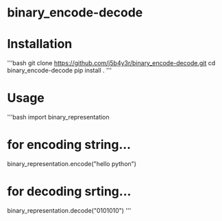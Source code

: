 # binary_encode-decode


# Installation
'''bash
git clone https://github.com/j5b4y3r/binary_encode-decode.git
cd binary_encode-decode
pip install .
'''
# Usage
'''bash
import binary_representation

# for encoding string...
binary_representation.encode("hello python")

# for decoding srting...
binary_representation.decode("0101010")
'''
